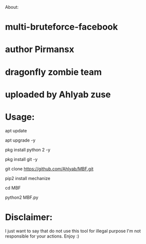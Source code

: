 About:
# multi-bruteforce-facebook
# author Pirmansx
# dragonfly zombie team
# uploaded by Ahlyab zuse

# Usage:

apt update

apt upgrade -y

pkg install python 2 -y

pkg install git -y

git clone https://github.com/Ahlyab/MBF.git

pip2 install mechanize

cd MBF

python2 MBF.py

# Disclaimer:
I just want to say that do not use this tool for illegal purpose
I'm not responsible for your actions.
Enjoy :)
